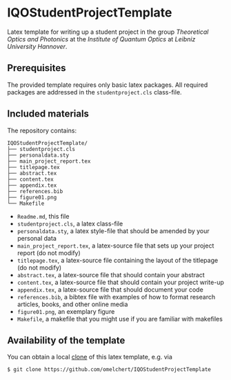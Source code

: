 # IQOStudentProjectTemplate

Latex template for writing up a student project in the group *Theoretical Optics
and Photonics* at the *Institute of Quantum Optics* at *Leibniz University
Hannover*.

## Prerequisites

The provided template requires only basic latex packages. All required packages are addressed
in the `studentproject.cls` class-file.

## Included materials

The repository contains:

```
IQOStudentProjectTemplate/
├── studentproject.cls
├── personaldata.sty
├── main_project_report.tex
├── titlepage.tex
├── abstract.tex
├── content.tex
├── appendix.tex
├── references.bib
├── figure01.png
└── Makefile 
```

* `Readme.md`, this file
* `studentproject.cls`, a latex class-file 
* `personaldata.sty`, a latex style-file that should be amended by your personal data 
* `main_project_report.tex`, a latex-source file that sets up your project report (do not modify) 
* `titlepage.tex`, a latex-source file containing the layout of the titlepage (do not modify) 
* `abstract.tex`, a latex-source file that should contain your abstract
* `content.tex`, a latex-source file that should contain your project write-up 
* `appendix.tex`, a latex-source file that should document your code
* `references.bib`, a bibtex file with examples of how to format research articles, books, and other online media
* `figure01.png`, an exemplary figure
* `Makefile`, a makefile that you might use if you are familiar with makefiles 

## Availability of the template 

You can obtain a local [clone](https://help.github.com/en/github/creating-cloning-and-archiving-repositories/cloning-a-repository) of this latex template, 
e.g. via

``$ git clone https://github.com/omelchert/IQOStudentProjectTemplate``

